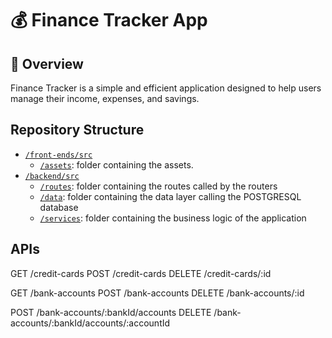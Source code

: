 # 💰 Finance Tracker App

## 📌 Overview
Finance Tracker is a simple and efficient application designed to help users manage their income, expenses, and savings.

## Repository Structure
* [`/front-ends/src`](./front-ends/src)
  * [`/assets`](./front-ends/src/assets): folder containing the assets.
* [`/backend/src`](./backend/src)
    * [`/routes`](./backend/src/routes): folder containing the routes called by the routers
    * [`/data`](./backend/src/data): folder containing the data layer calling the POSTGRESQL database
    * [`/services`](./backend/src/services): folder containing the business logic of the application

## APIs
GET    /credit-cards
POST   /credit-cards
DELETE /credit-cards/:id

GET    /bank-accounts
POST   /bank-accounts
DELETE /bank-accounts/:id

POST   /bank-accounts/:bankId/accounts
DELETE /bank-accounts/:bankId/accounts/:accountId
